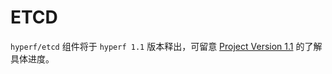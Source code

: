 # ETCD

`hyperf/etcd` 组件将于 `hyperf 1.1` 版本释出，可留意 [Project Version 1.1](https://github.com/hyperf/hyperf/projects/2) 的了解具体进度。